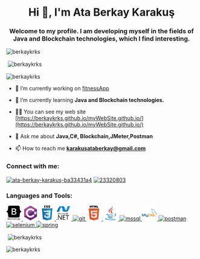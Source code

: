 <h1 align="center">Hi 👋, I'm Ata Berkay Karakuş</h1>
<h3 align="center">Welcome to my profile. I am developing myself in the fields of Java and Blockchain technologies, which I find interesting.</h3>
<p align="left"> <img src="https://komarev.com/ghpvc/?username=berkaykrks&label=Profile%20views&color=0e75b6&style=plastic" alt="berkaykrks" /> </p>

<p>&nbsp;<img align="center" src="https://github-readme-stats.vercel.app/api?username=berkaykrks&show_icons=true&locale=en" alt="berkaykrks" /></p>

<p><img align="center" src="https://github-readme-streak-stats.herokuapp.com/?user=berkaykrks&" alt="berkaykrks" /></p>
<p align="left"> <a href="https://github.com/berkaykrks"="https://github-profile-trophy.vercel.app/?username=berkaykrks" alt="berkaykrks" /></a> </p>

- 🔭 I’m currently working on [fitnessApp](https://github.com/berkaykrks/fitnessApp)

- 🌱 I’m currently learning **Java and Blockchain technologies.**

- 👨‍💻 You can see my web site [https://berkaykrks.github.io/myWebSite.github.io/](https://berkaykrks.github.io/myWebSite.github.io/)

- 💬 Ask me about **Java,C#, Blockchain,JMeter,Postman**

- 📫 How to reach me **karakusataberkay@gmail.com**

<h3 align="left">Connect with me:</h3>
<p align="left">
<a href="https://linkedin.com/in/ata-berkay-karakuş-ba33431a4" target="blank"><img align="center" src="https://raw.githubusercontent.com/rahuldkjain/github-profile-readme-generator/master/src/images/icons/Social/linked-in-alt.svg" alt="ata-berkay-karakuş-ba33431a4" height="30" width="40" /></a>
<a href="https://stackoverflow.com/users/23320803" target="blank"><img align="center" src="https://raw.githubusercontent.com/rahuldkjain/github-profile-readme-generator/master/src/images/icons/Social/stack-overflow.svg" alt="23320803" height="30" width="40" /></a>
</p>

<h3 align="left">Languages and Tools:</h3>
<p align="left"> <a href="https://getbootstrap.com" target="_blank" rel="noreferrer"> <img src="https://raw.githubusercontent.com/devicons/devicon/master/icons/bootstrap/bootstrap-plain-wordmark.svg" alt="bootstrap" width="40" height="40"/> </a> <a href="https://www.w3schools.com/cs/" target="_blank" rel="noreferrer"> <img src="https://raw.githubusercontent.com/devicons/devicon/master/icons/csharp/csharp-original.svg" alt="csharp" width="40" height="40"/> </a> <a href="https://www.w3schools.com/css/" target="_blank" rel="noreferrer"> <img src="https://raw.githubusercontent.com/devicons/devicon/master/icons/css3/css3-original-wordmark.svg" alt="css3" width="40" height="40"/> </a> <a href="https://dotnet.microsoft.com/" target="_blank" rel="noreferrer"> <img src="https://raw.githubusercontent.com/devicons/devicon/master/icons/dot-net/dot-net-original-wordmark.svg" alt="dotnet" width="40" height="40"/> </a> <a href="https://git-scm.com/" target="_blank" rel="noreferrer"> <img src="https://www.vectorlogo.zone/logos/git-scm/git-scm-icon.svg" alt="git" width="40" height="40"/> </a> <a href="https://www.w3.org/html/" target="_blank" rel="noreferrer"> <img src="https://raw.githubusercontent.com/devicons/devicon/master/icons/html5/html5-original-wordmark.svg" alt="html5" width="40" height="40"/> </a> <a href="https://www.java.com" target="_blank" rel="noreferrer"> <img src="https://raw.githubusercontent.com/devicons/devicon/master/icons/java/java-original.svg" alt="java" width="40" height="40"/> </a> <a href="https://www.microsoft.com/en-us/sql-server" target="_blank" rel="noreferrer"> <img src="https://www.svgrepo.com/show/303229/microsoft-sql-server-logo.svg" alt="mssql" width="40" height="40"/> </a> <a href="https://www.mysql.com/" target="_blank" rel="noreferrer"> <img src="https://raw.githubusercontent.com/devicons/devicon/master/icons/mysql/mysql-original-wordmark.svg" alt="mysql" width="40" height="40"/> </a> <a href="https://postman.com" target="_blank" rel="noreferrer"> <img src="https://www.vectorlogo.zone/logos/getpostman/getpostman-icon.svg" alt="postman" width="40" height="40"/> </a> <a href="https://www.selenium.dev" target="_blank" rel="noreferrer"> <img src="https://raw.githubusercontent.com/detain/svg-logos/780f25886640cef088af994181646db2f6b1a3f8/svg/selenium-logo.svg" alt="selenium" width="40" height="40"/> </a> <a href="https://spring.io/" target="_blank" rel="noreferrer"> <img src="https://www.vectorlogo.zone/logos/springio/springio-icon.svg" alt="spring" width="40" height="40"/> </a> </p>


<p>&nbsp;<img align="center" src="https://github-readme-stats.vercel.app/api?username=berkaykrks&show_icons=true&theme=dracula&title_color=000000&locale=en" alt="berkaykrks" /></p>

<p><img align="center" src="https://github-readme-streak-stats.herokuapp.com/?user=berkaykrks&theme=dark" alt="berkaykrks" /></p>
